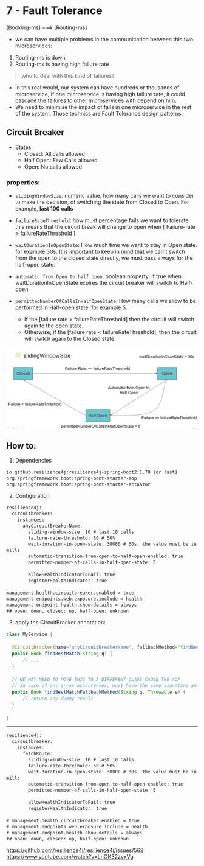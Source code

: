 # 7 - Fault Tolerance

[Booking-ms] ===> [Routing-ms]

- we can have multiple problems in the communication between this two microservices:

1. Routing-ms is down
2. Routing-ms is having high failure rate

> who to deal with this kind of failures?

- In this real would, our system can have hundreds or thousands of microservice, if one microservice is having high failure rate, it could cascade the failures to other microservices with depend on him.
- We need to minimise the impact of fails in one microservice in the rest of the system. Those technics are Fault Tolerance design patterns.


## Circuit Breaker

- States
    - Closed: All calls allowed
    - Half Open: Few Calls allowed
    - Open: No calls allowed

### properties:

- `slidingWindowSize`: numeric value, how many calls we want to consider to make the decision, of switching the state from Closed to Open. For example, **last 100 calls**

- `failureRateThreshold`: how must percentage fails we want to tolerate. this means that the circuit break will change to open when [ Failure-rate > failureRateThreshold ].

- `waitDurationInOpenState`: How much time we want to stay in Open state. for example 30s. It  is important to keep in mind that we can't switch from the open to the closed state directly, we must pass always for the half-open state.

- `automatic from Open to half open`: boolean property. if true when waitDurationInOpenState expires the circuit breaker will switch to Half-open.

- `permittedNumberOfCallsInHalfOpenState`: How many calls we allow to be performed in Half-open state. for example 5. 
  - If the [failure rate > failureRateThreshold] then the circuit will switch again to the open state. 
  - Otherwise, if the [failure rate < failureRateThreshold], then the circuit will switch again to the Closed state.  

![circuit-breaker-state](imgs/circuit-breaker-properties.png)


## How to:

1. Dependencies
```
io.github.resilience4j:resilience4j-spring-boot2:1.70 [or last]
org.springframework.boot:spring-boot-starter-aop
org.springframework.boot:spring-boot-starter-actuator
```

2. Configuration
```
resilience4j:
  circuitbreaker:
    instances:
      anyCircuitBreakerName:
        sliding-window-size: 10 # last 10 calls
        failure-rate-threshold: 50 # 50%
        wait-duration-in-open-state: 30000 # 30s, the value must be in mills
        automatic-transition-from-open-to-half-open-enabled: true
        permitted-number-of-calls-in-half-open-state: 5

        allowHealthIndicatorToFail: true
        registerHealthIndicator: true

management.health.circuitbreaker.enabled = true
management.endpoints.web.exposure.include = health
management.endpoint.health.show-details = always
## open: down, closed: up, half-open: unknown
```

3. apply the CircuitBracker annotation:

```java
class MyService {
    
  @CircuitBracker(name="anyCircuitBreakerName", fallbackMethod="findBestMatchFallbackMethod")
  public Book findBestMatch(String q) {
      // ...
  }
  
  // WE MAY NEED TO MOVE THIS TO A DIFFERENT CLASS CAUSE THE AOP
  // in case of any error occurrences, must have the same signature and one extra parameter is allowed Throwable, that will be the exception, if we want to log.
  public Book findBestMatchFallbackMethod(String q, Throwable e) {
      // return any dummy result
  }

}
```


---

```
resilience4j:
  circuitbreaker:
    instances:
      fetchRoute:
        sliding-window-size: 10 # last 10 calls
        failure-rate-threshold: 50 # 50%
        wait-duration-in-open-state: 30000 # 30s, the value must be in mills
        automatic-transition-from-open-to-half-open-enabled: true
        permitted-number-of-calls-in-half-open-state: 5

        allowHealthIndicatorToFail: true
        registerHealthIndicator: true

# management.health.circuitbreaker.enabled = true
# management.endpoints.web.exposure.include = health
# management.endpoint.health.show-details = always
## open: down, closed: up, half-open: unknown
```


https://github.com/resilience4j/resilience4j/issues/568
https://www.youtube.com/watch?v=LnOK32zvxVg
